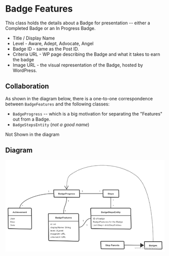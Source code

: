 # Badge Features
This class holds the details about a Badge for presentation -- either 
a Completed Badge or an In Progress Badge.
* Title / Display Name
* Level - Aware, Adept, Advocate, Angel
* Badge ID - same as the Post ID.
* Criteria URL - WP page describing the Badge and what it takes to earn the badge
* Image URL - the visual representation of the Badge, hosted by WordPress.

## Collaboration

As shown in the diagram below, there is a one-to-one correspondence between `BadgeFeatures` and the following classes:
* `BadgeProgress` -- which is a big motivation for separating the "Features" out from a Badge.
* `BadgeStepsEntity` (_not a good name_)

Not Shown in the diagram

## Diagram
![Badge Progress Class Diagram][badge-progress-diagram]

[badge-progress-diagram]: https://raw.githubusercontent.com/jettmarks/clueRide-angular/master/cluerideDocs/badge-progress-class-relationships.png "Badge Progress Class Diagram"
